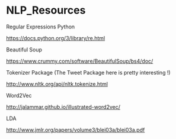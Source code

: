 # NLP_Resources

Regular Expressions Python

https://docs.python.org/3/library/re.html

Beautiful Soup

https://www.crummy.com/software/BeautifulSoup/bs4/doc/

Tokenizer Package (The Tweet Package here is pretty interesting !)

http://www.nltk.org/api/nltk.tokenize.html

Word2Vec

http://jalammar.github.io/illustrated-word2vec/

LDA

http://www.jmlr.org/papers/volume3/blei03a/blei03a.pdf
